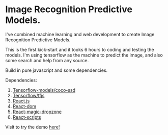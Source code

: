 # Image Recognition Predictive Models.
I've combined machine learning and web development to create Image Recognition Predictive Models.

This is the first kick-start and it tooks 6 hours to coding and testing the models. I'm using tensorflow as the machine to predict the image, and also some search and help from any source.

Build in pure javascript and some dependencies.

Dependencies:
1. [Tensorflow-models/coco-ssd](https://www.npmjs.com/package/@tensorflow-models/coco-ssd)
2. [Tensorflow/tfjs](https://www.npmjs.com/package/@tensorflow/tfjs)
3. [React.js](https://www.npmjs.com/package/react)
4. [React-dom](https://www.npmjs.com/package/react-dom)
5. [React-magic-dropzone](https://www.npmjs.com/package/react-magic-dropzone)
6. [React-scripts](https://www.npmjs.com/package/react-scripts)

Visit to try the demo [here!](https://codesandbox.io/s/54ky7ywjm4)



